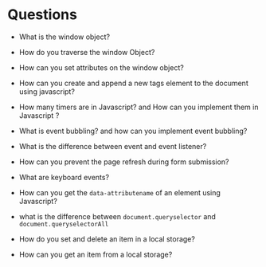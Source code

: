 # Questions

- What is the window object?

- How do you traverse the window Object?

- How can you set attributes on the window object?

- How can you create and append a new tags element to the document using javascript?

- How many timers are in Javascript? and How can you implement them in Javascript ?

- What is event bubbling? and how can you implement event bubbling?

- What is the difference between event and event listener?

- How can you prevent the  page refresh during form submission?

- What are keyboard events?

- How can you get the `data-attributename` of an element using Javascript?

- what is the difference between `document.queryselector` and `document.queryselectorAll`

- How do you set and delete an item in a local storage?

- How can you get an item from a local storage?